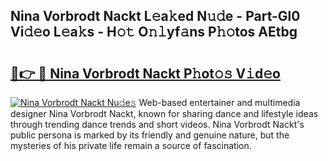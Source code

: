 ## Nina Vorbrodt Nackt L𝚎a𝚔ed N𝚞𝚍e - Part-Gl0 Vi𝚍𝚎o L𝚎a𝚔s - H𝚘𝚝 O𝚗𝚕yf𝚊ns P𝚑𝚘tos AEtbg

# <h2><a href="http://kf0eg2a.oniu.top/?m=Nina+Vorbrodt+Nackt">🔗👉 🔴 Nina Vorbrodt Nackt P𝚑ot𝚘𝚜 V𝚒d𝚎o</a></h2>

[![Nina Vorbrodt Nackt Nu𝚍e𝚜](https://i.imgur.com/0qMVB7G.gif)](http://kf0eg2a.oniu.top/?m=Nina+Vorbrodt+Nackt)
Web-based entertainer and multimedia designer Nina Vorbrodt Nackt, known for sharing dance and lifestyle ideas through trending dance trends and short videos. Nina Vorbrodt Nackt's public persona is marked by its friendly and genuine nature, but the mysteries of his private life remain a source of fascination.  
